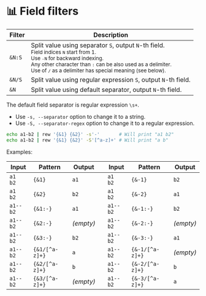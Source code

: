 # 📊 Field filters

| Filter  | Description                                                     |
| ------- | --------------------------------------------------------------- |
| `&N:S`  | Split value using separator `S`, output `N`-th field.<br><small>Field indices `N` start from 1.<br>Use `-N` for backward indexing.<br>Any other character than `:` can be also used as a delimiter.<br>Use of `/` as a delimiter has special meaning (see below).</small> |
| `&N/S`  | Split value using regular expression `S`, output `N`-th field. |
| `&N`    | Split value using default separator, output `N`-th field.       |

The default field separator is regular expression `\s+`.

- Use `-s, --separator` option to change it to a string.
- Use `-S, --separator-regex` option to change it to a regular expression.

```bash
echo a1-b2 | rew '{&1} {&2}' -s'-'       # Will print "a1 b2"
echo a1-b2 | rew '{&1} {&2}' -S'[^a-z]+' # Will print "a b"
```

Examples:

| Input    | Pattern        | Output    | | Input    | Pattern         | Output    |
| -------- | -------------- | --------- |-| -------- | --------------- | --------- |
| `a1  b2` | `{&1}`         | `a1`      | | `a1  b2` | `{&-1}`         | `b2`      |
| `a1  b2` | `{&2}`         | `b2`      | | `a1  b2` | `{&-2}`         | `a1`      |
| `a1--b2` | `{&1:-}`       | `a1`      | | `a1--b2` | `{&-1:-}`       | `b2`      |
| `a1--b2` | `{&2:-}`       | *(empty)* | | `a1--b2` | `{&-2:-}`       | *(empty)* |
| `a1--b2` | `{&3:-}`       | `b2`      | | `a1--b2` | `{&-3:-}`       | `a1`      |
| `a1--b2` | `{&1/[^a-z]+}` | `a`       | | `a1--b2` | `{&-1/[^a-z]+}` | *(empty)* |
| `a1--b2` | `{&2/[^a-z]+}` | `b`       | | `a1--b2` | `{&-2/[^a-z]+}` | `b`       |
| `a1--b2` | `{&3/[^a-z]+}` | *(empty)* | | `a1--b2` | `{&-3/[^a-z]+}` | `a`       |
